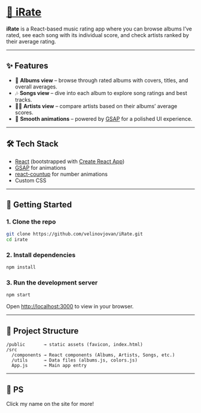 # [🎵 iRate](https://i-rate.vercel.app)

**iRate** is a React-based music rating app where you can browse albums I’ve rated, see each song with its individual score, and check artists ranked by their average rating.

---

## ✨ Features

- 📀 **Albums view** – browse through rated albums with covers, titles, and overall averages.
- 🎶 **Songs view** – dive into each album to explore song ratings and best tracks.
- 👨‍🎤 **Artists view** – compare artists based on their albums’ average scores.
- 🎨 **Smooth animations** – powered by [GSAP](https://greensock.com/gsap) for a polished UI experience.

---

## 🛠️ Tech Stack

- [React](https://react.dev) (bootstrapped with [Create React App](https://create-react-app.dev))
- [GSAP](https://greensock.com/gsap) for animations
- [react-countup](https://www.npmjs.com/package/react-countup) for number animations
- Custom CSS

---

## 🚀 Getting Started

### 1. Clone the repo

```bash
git clone https://github.com/velinovjovan/iRate.git
cd irate
```

### 2. Install dependencies

```bash
npm install
```

### 3. Run the development server

```bash
npm start
```

Open [http://localhost:3000](http://localhost:3000) to view in your browser.

---

## 📂 Project Structure

```
/public       → static assets (favicon, index.html)
/src
  /components → React components (Albums, Artists, Songs, etc.)
  /utils      → Data files (albums.js, colors.js)
  App.js      → Main app entry
```

---

## 🔮 PS

Click my name on the site for more!
